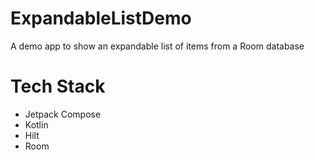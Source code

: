 # ExpandableListDemo
 A demo app to show an expandable list of items from a Room database

# Tech Stack
- Jetpack Compose
- Kotlin
- Hilt
- Room
